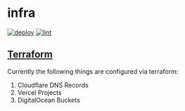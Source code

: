 # infra

[![deploy](https://github.com/gleich/infra/actions/workflows/deploy.yml/badge.svg)](https://github.com/gleich/infra/actions/workflows/deploy.yml)
[![lint](https://github.com/gleich/infra/actions/workflows/lint.yml/badge.svg)](https://github.com/gleich/infra/actions/workflows/lint.yml)

## [Terraform](https://developer.hashicorp.com/terraform)

Currently the following things are configured via terraform:

1. Cloudflare DNS Records
2. Vercel Projects
3. DigitalOcean Buckets
